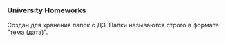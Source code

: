 <h3 align="left">University Homeworks</h1>
<p align="left">Создан для хранения папок с ДЗ. Папки называются строго в формате "тема (дата)".</p>
